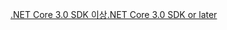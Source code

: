 [<span data-ttu-id="707d4-101">.NET Core 3.0 SDK 이상</span><span class="sxs-lookup"><span data-stu-id="707d4-101">.NET Core 3.0 SDK or later</span></span>](https://dotnet.microsoft.com/download/dotnet-core/3.0)
